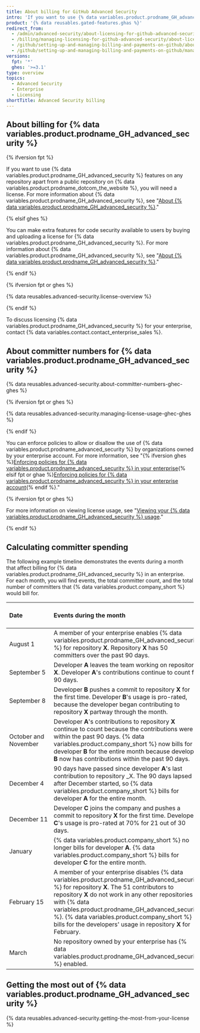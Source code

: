 ```yaml
---
title: About billing for GitHub Advanced Security
intro: 'If you want to use {% data variables.product.prodname_GH_advanced_security %} features{% ifversion fpt %} in a private or internal repository{% endif %}, you need a license.{% ifversion fpt %} These features are available free of charge for public repositories on {% data variables.product.prodname_dotcom_the_website %}.{% endif %}'
product: '{% data reusables.gated-features.ghas %}'
redirect_from:
  - /admin/advanced-security/about-licensing-for-github-advanced-security
  - /billing/managing-licensing-for-github-advanced-security/about-licensing-for-github-advanced-security
  - /github/setting-up-and-managing-billing-and-payments-on-github/about-licensing-for-github-advanced-security
  - /github/setting-up-and-managing-billing-and-payments-on-github/managing-licensing-for-github-advanced-security/about-licensing-for-github-advanced-security
versions:
  fpt: '*'
  ghes: '>=3.1'
type: overview
topics:
  - Advanced Security
  - Enterprise
  - Licensing
shortTitle: Advanced Security billing
---
```


## About billing for {% data variables.product.prodname_GH_advanced_security %}

{% ifversion fpt %}

If you want to use {% data variables.product.prodname_GH_advanced_security %} features on any repository apart from a public repository on {% data variables.product.prodname_dotcom_the_website %}, you will need a license. For more information about {% data variables.product.prodname_GH_advanced_security %}, see "[About {% data variables.product.prodname_GH_advanced_security %}](/github/getting-started-with-github/about-github-advanced-security)."

{% elsif ghes %}

You can make extra features for code security available to users by buying and uploading a license for {% data variables.product.prodname_GH_advanced_security %}. For more information about {% data variables.product.prodname_GH_advanced_security %}, see "[About {% data variables.product.prodname_GH_advanced_security %}](/github/getting-started-with-github/about-github-advanced-security)."

{% endif %}

{% ifversion fpt or ghes %}

{% data reusables.advanced-security.license-overview %}

{% endif %}

To discuss licensing {% data variables.product.prodname_GH_advanced_security %} for your enterprise, contact {% data variables.contact.contact_enterprise_sales %}.

## About committer numbers for {% data variables.product.prodname_GH_advanced_security %}

{% data reusables.advanced-security.about-committer-numbers-ghec-ghes %}

{% ifversion fpt or ghes %}

{% data reusables.advanced-security.managing-license-usage-ghec-ghes %}

{% endif %}

You can enforce policies to allow or disallow the use of {% data variables.product.prodname_advanced_security %} by organizations owned by your enterprise account. For more information, see "{% ifversion ghes %}[Enforcing policies for {% data variables.product.prodname_advanced_security %} in your enterprise](/admin/policies/enforcing-policies-for-your-enterprise/enforcing-policies-for-advanced-security-in-your-enterprise){% elsif fpt or ghae %}[Enforcing policies for {% data variables.product.prodname_advanced_security %} in your enterprise account](/github/setting-up-and-managing-your-enterprise/enforcing-policies-for-advanced-security-in-your-enterprise-account){% endif %}."

{% ifversion fpt or ghes %}

For more information on viewing license usage, see "[Viewing your {% data variables.product.prodname_GH_advanced_security %} usage](/billing/managing-billing-for-github-advanced-security/viewing-your-github-advanced-security-usage)."

{% endif %}

## Calculating committer spending

The following example timeline demonstrates the events during a month that affect billing for {% data variables.product.prodname_GH_advanced_security %} in an enterprise. For each month, you will find events, the total committer count, and the total number of committers that {% data variables.product.company_short %} would bill for.

| Date | Events during the month | Total committer count | Committers billed for the month |
| :- | :- | -: | -: |
| <nobr>August 1</nobr> | A member of your enterprise enables {% data variables.product.prodname_GH_advanced_security %} for repository **X**. Repository **X** has 50 committers over the past 90 days. | **50** | **50** |
| <nobr>September 5</nobr> | Developer **A** leaves the team working on repository **X**. Developer **A**'s contributions continue to count for 90 days. | **50** | **50** |
| <nobr>September 8</nobr> | Developer **B** pushes a commit to repository **X** for the first time. Developer **B**'s usage is pro-rated, because the developer began contributing to repository **X** partway through the month. | <sub>_50 + 1_</sub></br>**51** | <sub>_50 + 0.8_</sub><br/>**50.8** |
| October and November | Developer **A**'s contributions to repository **X** continue to count because the contributions were within the past 90 days. {% data variables.product.company_short %} now bills for developer **B** for the entire month because developer **B** now has contributions within the past 90 days. | **51** | **51** |
| <nobr>December 4</nobr> | 90 days have passed since developer **A**'s last contribution to repository _X. The 90 days lapsed after December started, so {% data variables.product.company_short %} bills for developer **A** for the entire month. | <sub>_51 - 1_</sub><br/>**50** | <sub></sub><br/>**51** |
| <nobr>December 11</nobr> | Developer **C** joins the company and pushes a commit to repository **X** for the first time. Developer **C**'s usage is pro-rated at 70% for 21 out of 30 days. | <sub>_50 + 1_</sub><br/>**51** | <sub>_51 + .07_</sub><br/>**51.7** |
| <nobr>January</nobr> | {% data variables.product.company_short %} no longer bills for developer **A**. {% data variables.product.company_short %} bills for developer **C** for the entire month. | **51** | **51** |
| <nobr>February 15</nobr> | A member of your enterprise disables {% data variables.product.prodname_GH_advanced_security %} for repository **X**. The 51 contributors to repository **X** do not work in any other repositories with {% data variables.product.prodname_GH_advanced_security %}. {% data variables.product.company_short %} bills for the developers' usage in repository **X** for February. | <sub>_51 - 51_</sub><br/>**0** | <sub></sub><br/>**51** |
| <nobr>March</nobr> | No repository owned by your enterprise has {% data variables.product.prodname_GH_advanced_security %} enabled. | **0** | **0** |

## Getting the most out of {% data variables.product.prodname_GH_advanced_security %}

{% data reusables.advanced-security.getting-the-most-from-your-license %}
